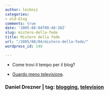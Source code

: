 ```yaml
---
author: leibniz
categories:
- old-blog
comments: true
date: '2005-08-04T09:48:38Z'
slug: mistero-della-fede
title: Mistero della fede
url: "/2005/08/04/mistero-della-fede/"
wordpress_id: 149

---
```

- Come trovi il tempo per il blog?  

- [Guardo meno televisione](https://www.danieldrezner.com/archives/002218.html).  



### Daniel Drezner | tag: [blogging](https://www.technorati.com/tags/blogging), [television](https://www.technorati.com/tags/television)

